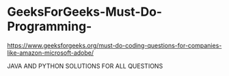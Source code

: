 # GeeksForGeeks-Must-Do-Programming-
https://www.geeksforgeeks.org/must-do-coding-questions-for-companies-like-amazon-microsoft-adobe/

JAVA AND PYTHON SOLUTIONS FOR ALL QUESTIONS
